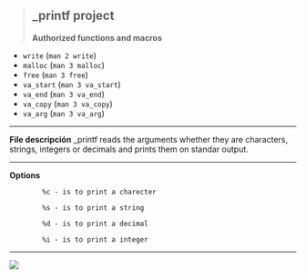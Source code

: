 


> _printf project
> -----
>**Authorized functions and macros**
-   `write`  (`man 2 write`)
-   `malloc`  (`man 3 malloc`)
-   `free`  (`man 3 free`)
-   `va_start`  (`man 3 va_start`)
-   `va_end`  (`man 3 va_end`)
-   `va_copy`  (`man 3 va_copy`)
-   `va_arg`  (`man 3 va_arg`)
- ---
 **File descripción**
 _printf  reads the arguments whether they are characters, strings, integers or decimals and prints them on standar output.
 
 ---
 **Options**

 	        %c - is to print a charecter

            %s - is to print a string

            %d - is to print a decimal

            %i - is to print a integer
     
 ---
<img src= "https://blogger.googleusercontent.com/img/a/AVvXsEjT0Zj9igcOF0WwuF_QnfVWCZHDjt9UjEUQekz1Tlcf1hvicq8pj6TNxNwUS9PtX3MZfSe-Q9V-7uVPZHZ2d717xVYV1rvX53w9Gdx5gxkE4ZaowYm5B0LDI5g1ZuARBenUshF97eNV09IajLvWBf61MmUzAmjYG0RwhUOCWQQmblJUmtQ4vyZI7FVqHA">

